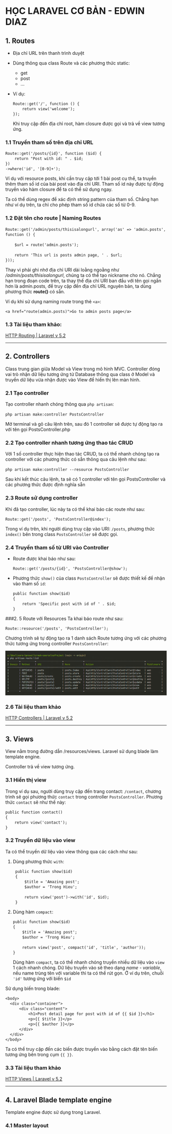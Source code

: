 # HỌC LARAVEL CƠ BẢN - EDWIN DIAZ
## 1. Routes
* Địa chỉ URL trên thanh trình duyệt
* Dùng thông qua class Route và các phương thức static:
    * get
    * post 
    * ...
    
* Ví dụ:
    ```phpt
    Route::get('/', function () {
        return view('welcome');
    });
    ```
  Khi truy cập đến địa chỉ root, hàm closure được gọi và trả về view tương ứng.

### 1.1 Truyền tham số trên địa chỉ URL

```phpt
Route::get('/posts/{id}', function ($id) {
    return "Post with id: " . $id;
})
->where('id', '[0-9]+');
```
Ví dụ với resource posts, khi cần truy cập tới 1 bài post cụ thể, ta truyền thêm tham số id của bài post vào địa chỉ URI. Tham số id này được tự động truyền vào hàm closure để ta có thể sử dụng ngay.

Ta có thể dùng regex để xác định string pattern của tham số. Chẳng hạn như ví dụ trên, ta chỉ cho phép tham số id chứa các số từ 0-9.

### 1.2 Đặt tên cho route | Naming Routes
```phpt
Route::get('/admin/posts/thisisalongurl', array('as' => 'admin.posts',  function () {

    $url = route('admin.posts');

    return 'This url is posts admin page, ' . $url;
}));
```
Thay vì phải ghi nhớ địa chỉ URI dài loằng ngoằng như */admin/posts/thisisalongurl*, chúng ta có thể tạo nickname cho nó. Chẳng hạn trong đoạn code trên, ta thay thế địa chỉ URI ban đầu với tên gọi ngắn hơn là admin.posts, để truy cập đến địa chỉ URL nguyên bản, ta dùng phương thức **route()** có sẵn.

Ví dụ khi sử dụng naming route trong thẻ ```<a>```:
```phpt
<a href="route(admin.posts)">Go to admin posts page</a>
```

### 1.3 Tài liệu tham khảo:
[HTTP Routing | Laravel v 5.2](https://laravel.com/docs/5.2/routing)

<hr>

## 2. Controllers
Class trung gian giữa Model và View trong mô hình MVC. Controller đóng vai trò nhận dữ liệu tương ứng từ Database thông qua class ở Model và truyền dữ liệu vừa nhận được vào View để hiển thị lên màn hình.

### 2.1 Tạo controller
Tạo controller nhanh chóng thông qua ```php artisan```:

```php artisan make:controller PostsController```

Mở terminal và gõ câu lệnh trên, sau đó 1 controller sẽ được tự động tạo ra với tên gọi PostsController.php

### 2.2 Tạo controller nhanh tương ứng thao tác CRUD
Với 1 số controller thực hiện thao tác CRUD, ta có thể nhanh chóng tạo ra controller với các phương thức có sẵn thông qua câu lệnh như sau:

```php artisan make:controller --resource PostsController```

Sau khi kết thúc câu lệnh, ta sẽ có 1 controller với tên gọi PostsController và các phương thức được định nghĩa sẵn

### 2.3 Route sử dụng controller
Khi đã tạo controller, lúc này ta có thể khai báo các route như sau:

```phpt
Route::get('/posts', 'PostsController@index');
```

Trong ví dụ trên, khi người dùng truy cập vào URI: ```/posts```, phương thức ```index()``` bên trong class ```PostsController``` sẽ được gọi. 

### 2.4 Truyền tham số từ URI vào Controller
* Route được khai báo như sau:

  ```
  Route::get('/posts/{id}', 'PostsController@show');
  ```


* Phương thức ```show()``` của class ```PostsController``` sẽ được thiết kế để nhận vào tham số ```id```:
  ```phpt
  public function show($id)
  {
      return 'Specific post with id of ' . $id;
  }
  ```
  
###2. 5 Route với Resources
Ta khai báo route như sau:
```phpt
Route::resource('/posts', 'PostsController');
```
Chương trình sẽ tự động tạo ra 1 danh sách Route tương ứng với các phương thức tương ứng trong controller ```PostsController```:

![List of resource routes](md_assets/route_resource_list.PNG)

### 2.6 Tài liệu tham khảo
[HTTP Controllers | Laravel v 5.2](https://laravel.com/docs/5.2/controllers)

<hr>

## 3. Views
View nằm trong đường dẫn /resources/views. Laravel sử dụng blade làm template engine.

Controller trả về view tương ứng.

### 3.1 Hiển thị view
Trong ví dụ sau, người dùng truy cập đến trang contact: ```/contact```, chương trình sẽ gọi phương thức ```contact``` trong controller ```PostsController```. Phương thức ```contact``` sẽ như thế này:

```phpt
public function contact()
{
    return view('contact');
}
```

### 3.2 Truyền dữ liệu vào view
Ta có thể truyền dữ liệu vào view thông qua các cách như sau:
1. Dùng phương thức ```with```:
   ```phpt
    public function show($id)
    {
        $title = 'Amazing post';
        $author = 'Trong Hieu';

        return view('post')->with('id', $id);
    } 
   ```
2. Dùng hàm ```compact```:
    ```phpt
    public function show($id)
    {
        $title = 'Amazing post';
        $author = 'Trong Hieu';

        return view('post', compact('id', 'title', 'author'));
    }
    ```
   Dùng hàm ``compact``, ta có thể nhanh chóng truyền nhiều dữ liệu vào ```view``` 1 cách nhanh chóng. Dữ liệu truyền vào sẽ theo dạng *name - variable*, nếu name trùng tên với variable thì ta có thể rút gọn. Ở ví dụ trên, chuỗi ```'id'``` tương ứng với biến ```$id```
   
Sử dụng biến trong blade:
```phpt
<body>
  <div class="container">
      <div class="content">
          <h1>Post detail page for post with id of {{ $id }}</h1>
          <p>{{ $title }}</p>
          <p>{{ $author }}</p>
      </div>
  </div>
</body>
```
Ta có thể truy cập đến các biến được truyền vào bằng cách đặt tên biến tương ứng bên trong cụm ```{{ }}```.
### 3.3 Tài liệu tham khảo
[HTTP Views | Laravel v 5.2](https://laravel.com/docs/5.2/views)

<hr>

## 4. Laravel Blade template engine
Template engine được sử dụng trong Laravel.

### 4.1 Master layout
